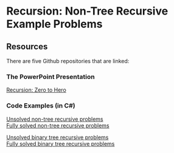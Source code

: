 # Recursion: Non-Tree Recursive Example Problems

## Resources

There are five Github repositories that are linked:

### The PowerPoint Presentation

[Recursion: Zero to Hero](https://github.com/avifarah/Recursion/blob/main/Recursion.pdf)

### Code Examples (in C#)

[Unsolved non-tree recursive problems](https://github.com/avifarah/Recursion.Recursion-Stripped)<br />
[Fully solved non-tree recursive problems](https://github.com/avifarah/Recurson.Recursion1)

[Unsolved binary tree recursive problems](https://github.com/avifarah/Recursion.TreeProcessing-Stripped)<br />
[Fully solved binary tree recursive problems](https://github.com/avifarah/Recursion.TreeProcessing)
